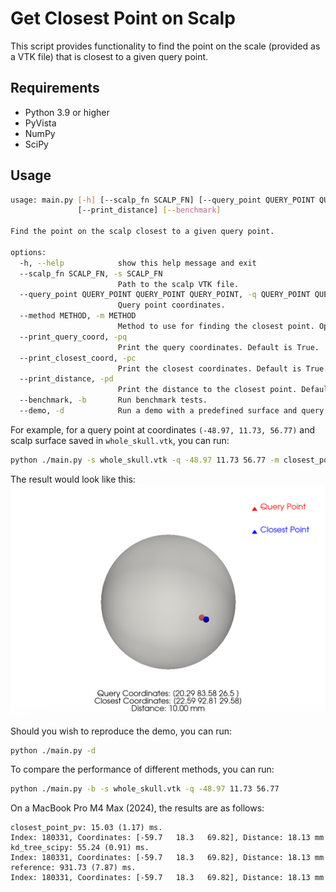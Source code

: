 Get Closest Point on Scalp
==========================

This script provides functionality to find the point on the scale (provided as a VTK file) that is closest to a given query point.

Requirements
------------
- Python 3.9 or higher
- PyVista
- NumPy
- SciPy

Usage
-----
```bash
usage: main.py [-h] [--scalp_fn SCALP_FN] [--query_point QUERY_POINT QUERY_POINT QUERY_POINT] [--method METHOD] [--print_source_coord] [--print_closest_coord]
               [--print_distance] [--benchmark]

Find the point on the scalp closest to a given query point.

options:
  -h, --help            show this help message and exit
  --scalp_fn SCALP_FN, -s SCALP_FN
                        Path to the scalp VTK file.
  --query_point QUERY_POINT QUERY_POINT QUERY_POINT, -q QUERY_POINT QUERY_POINT QUERY_POINT
                        Query point coordinates.
  --method METHOD, -m METHOD
                        Method to use for finding the closest point. Options: 'closest_point_pv', 'kd_tree_scipy', 'reference'. Default is 'closest_point_pv'.
  --print_query_coord, -pq
                        Print the query coordinates. Default is True.
  --print_closest_coord, -pc
                        Print the closest coordinates. Default is True.
  --print_distance, -pd
                        Print the distance to the closest point. Default is True.
  --benchmark, -b       Run benchmark tests.
  --demo, -d            Run a demo with a predefined surface and query point.
```

For example, for a query point at coordinates `(-48.97, 11.73, 56.77)` and scalp surface saved in `whole_skull.vtk`, you can run:

```bash
python ./main.py -s whole_skull.vtk -q -48.97 11.73 56.77 -m closest_point_pv -pq -pc -pd
```

The result would look like this:
![demo.png](demo.png)

Should you wish to reproduce the demo, you can run:

```bash
python ./main.py -d
```

To compare the performance of different methods, you can run:

```bash
python ./main.py -b -s whole_skull.vtk -q -48.97 11.73 56.77
```

On a MacBook Pro M4 Max (2024), the results are as follows:

```
closest_point_pv: 15.03 (1.17) ms.
Index: 180331, Coordinates: [-59.7   18.3   69.82], Distance: 18.13 mm
kd_tree_scipy: 55.24 (0.91) ms.
Index: 180331, Coordinates: [-59.7   18.3   69.82], Distance: 18.13 mm
reference: 931.73 (7.87) ms.
Index: 180331, Coordinates: [-59.7   18.3   69.82], Distance: 18.13 mm
```
